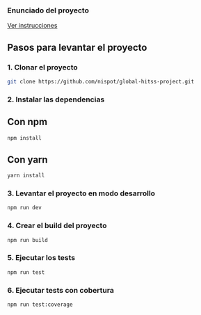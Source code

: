 ### Enunciado del proyecto

[Ver instrucciones](enunciado.pdf)

## Pasos para levantar el proyecto

### 1. Clonar el proyecto

```bash
git clone https://github.com/nispot/global-hitss-project.git
```

### 2. Instalar las dependencias

## Con npm

```bash
npm install
```

## Con yarn

```bash
yarn install
```

### 3. Levantar el proyecto en modo desarrollo

```bash
npm run dev
```

### 4. Crear el build del proyecto

```bash
npm run build
```

### 5. Ejecutar los tests

```bash
npm run test
```

### 6. Ejecutar tests con cobertura

```bash
npm run test:coverage
```
